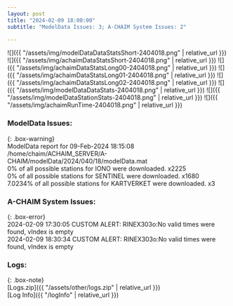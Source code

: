 ```yaml
---
layout: post
title: "2024-02-09 18:00:00"
subtitle: "ModelData Issues: 3; A-CHAIM System Issues: 2"

---
```


![]({{ "/assets/img/modelDataDataStatsShort-2404018.png" | relative_url }})
![]({{ "/assets/img/achaimDataStatsShort-2404018.png" | relative_url }})
![]({{ "/assets/img/achaimDataStatsLong00-2404018.png" | relative_url }})
![]({{ "/assets/img/achaimDataStatsLong01-2404018.png" | relative_url }})
![]({{ "/assets/img/achaimDataStatsLong02-2404018.png" | relative_url }})
![]({{ "/assets/img/modelDataDataStats-2404018.png" | relative_url }})
![]({{ "/assets/img/modelDataStationStats-2404018.png" | relative_url }})
![]({{ "/assets/img/achaimRunTime-2404018.png" | relative_url }})


### ModelData Issues:  
  
{: .box-warning}  
 ModelData report for 09-Feb-2024 18:15:08   
 /home/chaim/ACHAIM_SERVER/A-CHAIM/modelData/2024/040/18/modelData.mat   
 0% of all possible stations for IONO were downloaded. x2225   
 0% of all possible stations for SENTINEL were downloaded. x1680   
 7.0234% of all possible stations for KARTVERKET were downloaded. x3   
  
### A-CHAIM System Issues:  
  
{: .box-error}  
2024-02-09 17:30:05 CUSTOM ALERT: RINEX303o:No valid times were found, vIndex is empty  
2024-02-09 18:30:34 CUSTOM ALERT: RINEX303o:No valid times were found, vIndex is empty  

### Logs:  
  
{: .box-note}  
[Logs.zip]({{ "/assets/other/logs.zip" | relative_url }})  
[Log Info]({{ "/logInfo" | relative_url }})  
